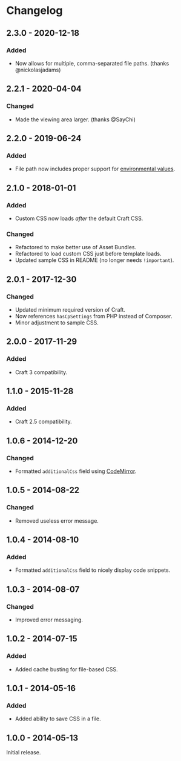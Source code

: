 # Changelog

## 2.3.0 - 2020-12-18

### Added
- Now allows for multiple, comma-separated file paths. (thanks @nickolasjadams)

## 2.2.1 - 2020-04-04

### Changed
- Made the viewing area larger. (thanks @SayChi)

## 2.2.0 - 2019-06-24

### Added
- File path now includes proper support for [environmental values](https://docs.craftcms.com/v3/config/environments.html).

## 2.1.0 - 2018-01-01

### Added
- Custom CSS now loads _after_ the default Craft CSS.

### Changed
- Refactored to make better use of Asset Bundles.
- Refactored to load custom CSS just before template loads.
- Updated sample CSS in README (no longer needs `!important`).

## 2.0.1 - 2017-12-30

### Changed
- Updated minimum required version of Craft.
- Now references `hasCpSettings` from PHP instead of Composer.
- Minor adjustment to sample CSS.

## 2.0.0 - 2017-11-29

### Added
- Craft 3 compatibility.

## 1.1.0 - 2015-11-28

### Added
- Craft 2.5 compatibility.

## 1.0.6 - 2014-12-20

### Changed
- Formatted `additionalCss` field using [CodeMirror](http://codemirror.net/).

## 1.0.5 - 2014-08-22

### Changed
- Removed useless error message.

## 1.0.4 - 2014-08-10

### Added
- Formatted `additionalCss` field to nicely display code snippets.

## 1.0.3 - 2014-08-07

### Changed
- Improved error messaging.

## 1.0.2 - 2014-07-15

### Added
- Added cache busting for file-based CSS.

## 1.0.1 - 2014-05-16

### Added
- Added ability to save CSS in a file.

## 1.0.0 - 2014-05-13

Initial release.
